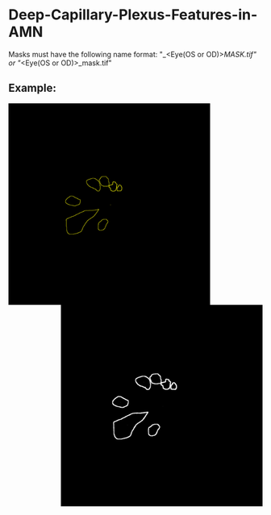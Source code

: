 # Deep-Capillary-Plexus-Features-in-AMN



Masks must have the following name format: "<Name>_<Eye(OS or OD)>_MASK.tif" or "<Name>_<Eye(OS or OD)>_mask.tif" 


## Example:
<img align="left" src="Images/Input.jpg" height="400" width="400">  <img align="right" src="Images/Output.jpg" height="400" width="400">

